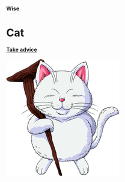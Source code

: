 <!DOCTYPE html>
<html lang="pt-BR">
<head>
    <meta charset="UTF-8">
    <title>Wise Cat</title>
    <link rel="stylesheet" href="style.css">
    <style>
        @import url('https://fonts.googleapis.com/css2?family=Roboto:wght@400;700&display=swap');
    </style>
</head>
<body>
    <div>
        <h4>Wise</h4>
        <h1><b>Cat</b></h1>
        <a href="/pageone.html" class="button"><b>Take advice</b></a>
    </div><br>
    <img src="assets/wisecat.png" alt="gatinho sábio">
</body>
</html>
